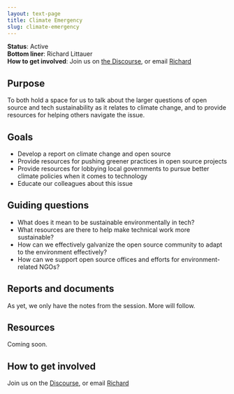 ```yaml
---
layout: text-page
title: Climate Emergency
slug: climate-emergency
---
```


**Status**: Active<br>
**Bottom liner**: Richard Littauer<br>
**How to get involved**: Join us on [the Discourse](https://discourse.sustainoss.org/t/climate-emergency-wg/362), or email [Richard](mailto:richard@maintainer.io)

## Purpose

To both hold a space for us to talk about the larger questions of open source and tech sustainability as it relates to climate change, and to provide resources for helping others navigate the issue.

## Goals

- Develop a report on climate change and open source
- Provide resources for pushing greener practices in open source projects
- Provide resources for lobbying local governments to pursue better climate policies when it comes to technology
- Educate our colleagues about this issue

## Guiding questions

- What does it mean to be sustainable environmentally in tech?
- What resources are there to help make technical work more sustainable?
- How can we effectively galvanize the open source community to adapt to the environment effectively?
- How can we support open source offices and efforts for environment-related NGOs?

## Reports and documents

As yet, we only have the notes from the session. More will follow.

## Resources

Coming soon.

## How to get involved

Join us on the [Discourse](https://discourse.sustainoss.org/t/climate-emergency-wg/362), or email [Richard](mailto:richard@maintainer.io)